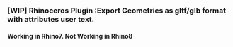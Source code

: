 ### [WIP] Rhinoceros Plugin :Export Geometries as gltf/glb format with attributes user text.
#### Working in Rhino7. Not Working in Rhino8
